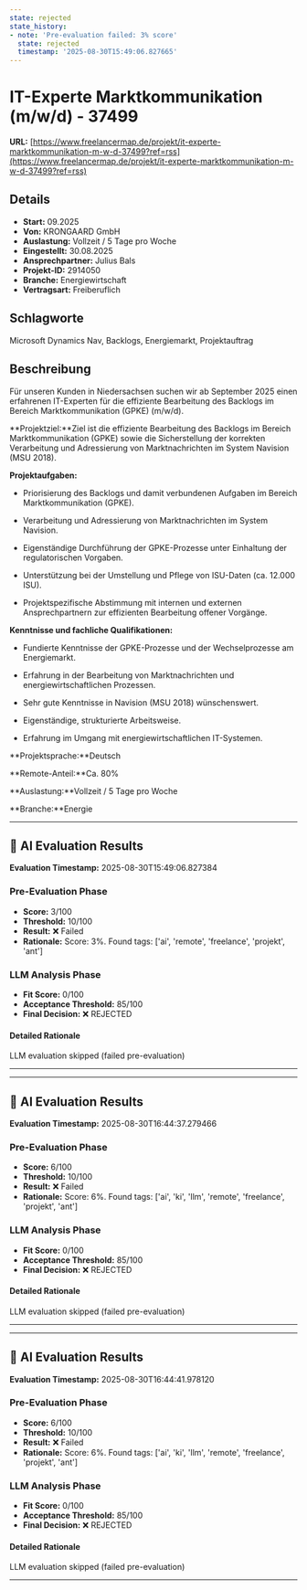```yaml
---
state: rejected
state_history:
- note: 'Pre-evaluation failed: 3% score'
  state: rejected
  timestamp: '2025-08-30T15:49:06.827665'
---
```


# IT-Experte Marktkommunikation (m/w/d) - 37499
**URL:** [https://www.freelancermap.de/projekt/it-experte-marktkommunikation-m-w-d-37499?ref=rss](https://www.freelancermap.de/projekt/it-experte-marktkommunikation-m-w-d-37499?ref=rss)
## Details
- **Start:** 09.2025
- **Von:** KRONGAARD GmbH
- **Auslastung:** Vollzeit / 5 Tage pro Woche
- **Eingestellt:** 30.08.2025
- **Ansprechpartner:** Julius Bals
- **Projekt-ID:** 2914050
- **Branche:** Energiewirtschaft
- **Vertragsart:** Freiberuflich

## Schlagworte
Microsoft Dynamics Nav, Backlogs, Energiemarkt, Projektauftrag

## Beschreibung
Für unseren Kunden in Niedersachsen suchen wir ab September 2025 einen erfahrenen IT-Experten für die effiziente Bearbeitung des Backlogs im Bereich Marktkommunikation (GPKE) (m/w/d).

**Projektziel:**Ziel ist die effiziente Bearbeitung des Backlogs im Bereich Marktkommunikation (GPKE) sowie die Sicherstellung der korrekten Verarbeitung und Adressierung von Marktnachrichten im System Navision (MSU 2018).

**Projektaufgaben:**

- Priorisierung des Backlogs und damit verbundenen Aufgaben im Bereich Marktkommunikation (GPKE).

- Verarbeitung und Adressierung von Marktnachrichten im System Navision.

- Eigenständige Durchführung der GPKE-Prozesse unter Einhaltung der regulatorischen Vorgaben.

- Unterstützung bei der Umstellung und Pflege von ISU-Daten (ca. 12.000 ISU).

- Projektspezifische Abstimmung mit internen und externen Ansprechpartnern zur effizienten Bearbeitung offener Vorgänge.

**Kenntnisse und fachliche Qualifikationen:**

- Fundierte Kenntnisse der GPKE-Prozesse und der Wechselprozesse am Energiemarkt.

- Erfahrung in der Bearbeitung von Marktnachrichten und energiewirtschaftlichen Prozessen.

- Sehr gute Kenntnisse in Navision (MSU 2018) wünschenswert.

- Eigenständige, strukturierte Arbeitsweise.

- Erfahrung im Umgang mit energiewirtschaftlichen IT-Systemen.

**Projektsprache:**Deutsch

**Remote-Anteil:**Ca. 80%

**Auslastung:**Vollzeit / 5 Tage pro Woche

**Branche:**Energie

---

## 🤖 AI Evaluation Results

**Evaluation Timestamp:** 2025-08-30T15:49:06.827384

### Pre-Evaluation Phase
- **Score:** 3/100
- **Threshold:** 10/100
- **Result:** ❌ Failed
- **Rationale:** Score: 3%. Found tags: ['ai', 'remote', 'freelance', 'projekt', 'ant']

### LLM Analysis Phase
- **Fit Score:** 0/100
- **Acceptance Threshold:** 85/100
- **Final Decision:** ❌ REJECTED

#### Detailed Rationale
LLM evaluation skipped (failed pre-evaluation)

---


---

## 🤖 AI Evaluation Results

**Evaluation Timestamp:** 2025-08-30T16:44:37.279466

### Pre-Evaluation Phase
- **Score:** 6/100
- **Threshold:** 10/100
- **Result:** ❌ Failed
- **Rationale:** Score: 6%. Found tags: ['ai', 'ki', 'llm', 'remote', 'freelance', 'projekt', 'ant']

### LLM Analysis Phase
- **Fit Score:** 0/100
- **Acceptance Threshold:** 85/100
- **Final Decision:** ❌ REJECTED

#### Detailed Rationale
LLM evaluation skipped (failed pre-evaluation)

---


---

## 🤖 AI Evaluation Results

**Evaluation Timestamp:** 2025-08-30T16:44:41.978120

### Pre-Evaluation Phase
- **Score:** 6/100
- **Threshold:** 10/100
- **Result:** ❌ Failed
- **Rationale:** Score: 6%. Found tags: ['ai', 'ki', 'llm', 'remote', 'freelance', 'projekt', 'ant']

### LLM Analysis Phase
- **Fit Score:** 0/100
- **Acceptance Threshold:** 85/100
- **Final Decision:** ❌ REJECTED

#### Detailed Rationale
LLM evaluation skipped (failed pre-evaluation)

---
